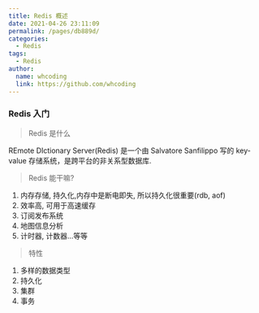 ```yaml
---
title: Redis 概述
date: 2021-04-26 23:11:09
permalink: /pages/db889d/
categories:
  - Redis
tags: 
  - Redis
author: 
  name: whcoding
  link: https://github.com/whcoding
---
```


### Redis 入门

> Redis 是什么

REmote DIctionary Server(Redis) 是一个由 Salvatore Sanfilippo 写的 key-value 存储系统，是跨平台的非关系型数据库.

> Redis 能干嘛?

1. 内存存储, 持久化,内存中是断电即失, 所以持久化很重要(rdb, aof)
2. 效率高, 可用于高速缓存
3. 订阅发布系统
4. 地图信息分析
5. 计时器, 计数器...等等

> 特性
1. 多样的数据类型
2. 持久化
3. 集群
4. 事务



